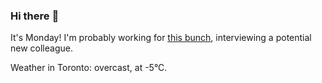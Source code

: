### Hi there :wave:

It's Monday! I'm probably working for [this bunch](https://github.com/kohofinancial), interviewing a potential new colleague.

Weather in Toronto: overcast, at -5°C.
